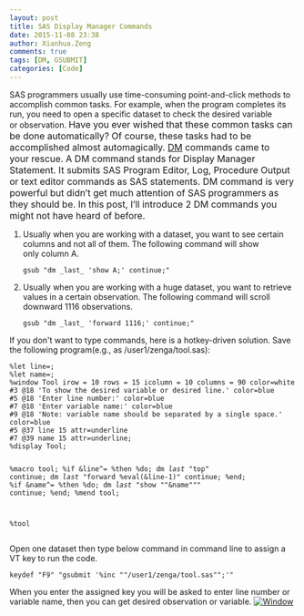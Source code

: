 ```yaml
---
layout: post
title: SAS Display Manager Commands
date: 2015-11-08 23:38
author: Xianhua.Zeng
comments: true
tags: [DM, GSUBMIT]
categories: [Code]
---
```

SAS programmers usually use time-consuming point-and-click methods to accomplish common tasks. For example, when the program completes its run, you need to open a specific dataset to check the desired variable or observation. <span style="font-size: 1rem;">Have you ever wished that these common tasks can be done automatically? Of course, these tasks had to be accomplished almost automagically. </span><span style="text-decoration: none;"><a style="font-size: 1rem;" href="https://support.sas.com/documentation/cdl/en/lrdict/64316/HTML/default/viewer.htm#a000167815.htm" target="_blank">DM</a></span><span style="font-size: 1rem;"> commands came to your rescue. A DM command stands for Display Manager Statement. It submits SAS Program Editor, Log, Procedure Output or text editor commands as SAS statements. DM command is very powerful but didn’t get much attention of SAS programmers as they should be. In this post, I’ll introduce 2 DM commands you might not have heard of before.</span>
<ol>
 	<li>Usually when you are working with a dataset, you want to see certain columns and not all of them. The following command will show only column A.
<pre><code>gsub "dm _last_ 'show A;' continue;"</code></pre>
</li>
 	<li>Usually when you are working with a huge dataset, you want to retrieve values in a certain observation. The following command will scroll downward 1116 observations.
<pre><code>gsub "dm _last_ 'forward 1116;' continue;"</code></pre>
</li>
</ol>
If you don't want to type commands, here is a hotkey-driven solution. Save the following program(e.g., as /user1/zenga/tool.sas):
<pre><code>%let line=;
%let name=;
%window Tool irow = 10 rows = 15 icolumn = 10 columns = 90 color=white
#3 @18 'To show the desired variable or desired line.' color=blue
#5 @18 'Enter line number:' color=blue
#7 @18 'Enter variable name:' color=blue
#9 @18 'Note: variable name should be separated by a single space.' color=blue
#5 @37 line 15 attr=underline
#7 @39 name 15 attr=underline;
%display Tool;

%macro tool;
%if &amp;line^= %then %do;
    dm _last_ "top" continue;
    dm _last_ "forward %eval(&amp;line-1)" continue;
%end;
%if &amp;name^= %then %do;
    dm _last_ "show ""&amp;name""" continue;
%end;
%mend tool;

%tool
</code></pre>
Open one dataset then type below command in command line to assign a VT key to run the code.
<pre><code>keydef "F9" "gsubmit '%inc ""/user1/zenga/tool.sas"";'"</code></pre>
When you enter the assigned key you will be asked to enter line number or variable name, then you can get desired observation or variable. <a href="http://www.xianhuazeng.com/en/wp-content/uploads/2015/11/Window.jpg"><img class="aligncenter size-full" src="http://www.xianhuazeng.com/en/wp-content/uploads/2015/11/Window.jpg" alt="Window" /></a>